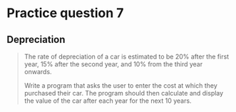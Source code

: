 # Practice question 7

## Depreciation

> The rate of depreciation of a car is estimated to be 20% after the first year, 15% after the second year, and 10% from the third year onwards.
>
> Write a program that asks the user to enter the cost at which they purchased their car. The program should then calculate and display the value of the car after each year for the next 10 years.
